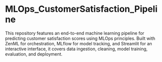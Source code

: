 # MLOps_CustomerSatisfaction_Pipeline
This repository features an end-to-end machine learning pipeline for predicting customer satisfaction scores using MLOps principles. Built with ZenML for orchestration, MLflow for model tracking, and Streamlit for an interactive interface, it covers data ingestion, cleaning, model training, evaluation, and deployment.
